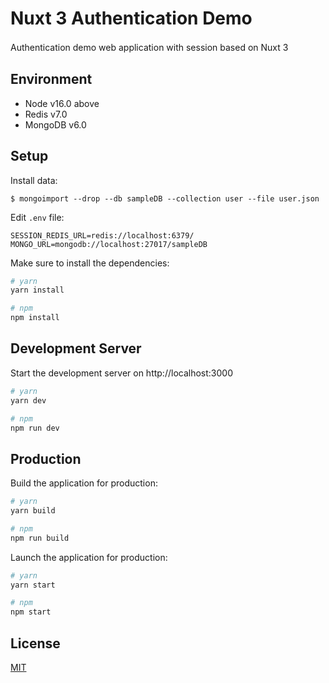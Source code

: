 # Nuxt 3 Authentication Demo

Authentication demo web application with session based on Nuxt 3
　
## Environment

- Node v16.0 above
- Redis v7.0
- MongoDB v6.0

## Setup

Install data:

```
$ mongoimport --drop --db sampleDB --collection user --file user.json
```

Edit `.env` file:

```
SESSION_REDIS_URL=redis://localhost:6379/
MONGO_URL=mongodb://localhost:27017/sampleDB
```

Make sure to install the dependencies:

```bash
# yarn
yarn install

# npm
npm install
```

## Development Server

Start the development server on http://localhost:3000

```bash
# yarn
yarn dev

# npm
npm run dev
```

## Production

Build the application for production:

```bash
# yarn
yarn build

# npm
npm run build
```

Launch the application for production:

```bash
# yarn
yarn start

# npm
npm start
```

## License

[MIT](./LICENSE)
